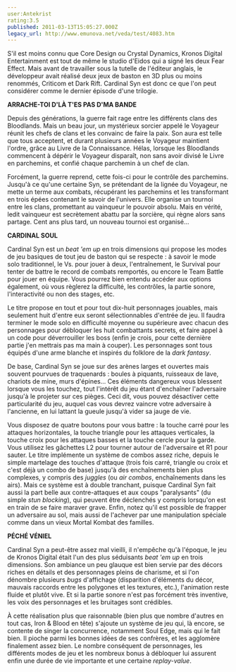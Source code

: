 ```yaml
---
user:Antekrist
rating:3.5
published: 2011-03-13T15:05:27.000Z
legacy_url: http://www.emunova.net/veda/test/4083.htm
---
```

S'il est moins connu que Core Design ou Crystal Dynamics, Kronos Digital Entertainment est tout de même le studio d'Eidos qui a signé les deux Fear Effect. Mais avant de travailler sous la tutelle de l'éditeur anglais, le développeur avait réalisé deux jeux de baston en 3D plus ou moins renommés, Criticom et Dark Rift. Cardinal Syn est donc ce que l'on peut considérer comme le dernier épisode d'une trilogie.  

  

**ARRACHE-TOI D'LÀ T'ES PAS D'MA BANDE**  

Depuis des générations, la guerre fait rage entre les différents clans des Bloodlands. Mais un beau jour, un mystérieux sorcier appelé le Voyageur réunit les chefs de clans et les convainc de faire la paix. Son aura est telle que tous acceptent, et durant plusieurs années le Voyageur maintient l'ordre, grâce au Livre de la Connaissance. Hélas, lorsque les Bloodlands commencent à dépérir le Voyageur disparaît, non sans avoir divisé le Livre en parchemins, et confié chaque parchemin à un chef de clan.  

Forcément, la guerre reprend, cette fois-ci pour le contrôle des parchemins. Jusqu'à ce qu'une certaine Syn, se prétendant de la lignée du Voyageur, ne mette un terme aux combats, récupérant les parchemins et les transformant en trois épées contenant le savoir de l'univers. Elle organise un tournoi entre les clans, promettant au vainqueur le pouvoir absolu. Mais en vérité, ledit vainqueur est secrètement abattu par la sorcière, qui règne alors sans partage. Cent ans plus tard, un nouveau tournoi est organisé...  

  

**CARDINAL SOUL**  

Cardinal Syn est un _beat 'em up_ en trois dimensions qui propose les modes de jeu basiques de tout jeu de baston qui se respecte : à savoir le mode solo traditionnel, le Vs. pour jouer à deux, l'entraînement, le Survival pour tenter de battre le record de combats remportés, ou encore le Team Battle pour jouer en équipe. Vous pourrez bien entendu accéder aux options également, où vous règlerez la difficulté, les contrôles, la partie sonore, l'interactivité ou non des stages, etc.  

Le titre propose en tout et pour tout dix-huit personnages jouables, mais seulement huit d'entre eux seront sélectionnables d'entrée de jeu. Il faudra terminer le mode solo en difficulté moyenne ou supérieure avec chacun des personnages pour débloquer les huit combattants secrets, et faire appel à un code pour déverrouiller les boss (enfin je crois, pour cette dernière partie j'en mettrais pas ma main à couper). Les personnages sont tous équipés d'une arme blanche et inspirés du folklore de la _dark fantasy_.  

De base, Cardinal Syn se joue sur des arènes larges et ouvertes mais souvent pourvues de traquenards : boules à piquants, ruisseaux de lave, chariots de mine, murs d'épines... Ces éléments dangereux vous blessent lorsque vous les touchez, tout l'intérêt du jeu étant d'enchaîner l'adversaire jusqu'à le projeter sur ces pièges. Ceci dit, vous pouvez désactiver cette particularité du jeu, auquel cas vous devrez vaincre votre adversaire à l'ancienne, en lui lattant la gueule jusqu'à vider sa jauge de vie.  

Vous disposez de quatre boutons pour vous battre : la touche carré pour les attaques horizontales, la touche triangle pour les attaques verticales, la touche croix pour les attaques basses et la touche cercle pour la garde. Vous utilisez les gâchettes L2 pour tourner autour de l'adversaire et R1 pour sauter. Le titre implémente un système de combos assez riche, depuis le simple martelage des touches d'attaque (trois fois carré, triangle ou croix et c'est déjà un combo de base) jusqu'à des enchaînements bien plus complexes, y compris des _juggles_ (ou _air combos_, enchaînements dans les airs). Mais ce système est à double tranchant, puisque Cardinal Syn fait aussi la part belle aux contre-attaques et aux coups "paralysants" (du simple _stun blocking_), qui peuvent être déclenchés y compris lorsqu'on est en train de se faire maraver grave. Enfin, notez qu'il est possible de frapper un adversaire au sol, mais aussi de l'achever par une manipulation spéciale comme dans un vieux Mortal Kombat des familles.  

  

**PÉCHÉ VÉNIEL**  

Cardinal Syn a peut-être assez mal vieilli, il n'empêche qu'à l'époque, le jeu de Kronos Digital était l'un des plus séduisants _beat 'em up_ en trois dimensions. Son ambiance un peu glauque est bien servie par des décors riches en détails et des personnages pleins de charisme, et si l'on dénombre plusieurs _bugs_ d'affichage (disparition d'éléments du décor, mauvais raccords entre les polygones et les textures, etc.), l'animation reste fluide et plutôt vive. Et si la partie sonore n'est pas forcément très inventive, les voix des personnages et les bruitages sont crédibles.  

À cette réalisation plus que raisonnable (bien plus que nombre d'autres en tout cas, Iron & Blood en tête) s'ajoute un système de jeu qui, là encore, se contente de singer la concurrence, notamment Soul Edge, mais qui le fait bien. Il pioche parmi les bonnes idées de ses confrères, et les agglomère finalement assez bien. Le nombre conséquent de personnages, les différents modes de jeu et les nombreux bonus à débloquer lui assurent enfin une durée de vie importante et une certaine _replay-value_.